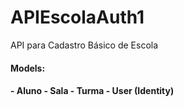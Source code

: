 # APIEscolaAuth1

API para Cadastro Básico de Escola

<H4>Models:<H4>
- Aluno
- Sala
- Turma
- User (Identity)
